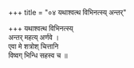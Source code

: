 +++
title = "०४ यथाश्वत्थ विभिनत्स्य् अन्तर्"

+++
यथाश्वत्थ विभिनत्स्य्  
अन्तर् महत्य् अर्णवे ।  
एवा मे शत्रोश् चित्तानि  
विष्वग् भिन्धि सहस्व च ॥